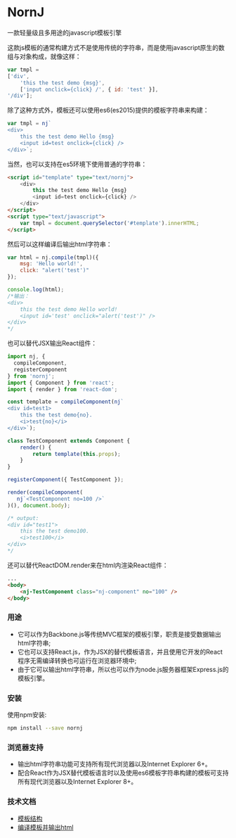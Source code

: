 # NornJ
一款轻量级且多用途的javascript模板引擎

这款js模板的通常构建方式不是使用传统的字符串，而是使用javascript原生的数组与对象构成，就像这样：
```js
var tmpl =
['div',
    'this the test demo {msg}',
    ['input onclick={click} /', { id: 'test' }],
'/div'];
```
除了这种方式外，模板还可以使用es6(es2015)提供的模板字符串来构建：
```js
var tmpl = nj`
<div>
    this the test demo Hello {msg}
    <input id=test onclick={click} />
</div>`;
```
当然，也可以支持在es5环境下使用普通的字符串：
```html
<script id="template" type="text/nornj">
    <div>
        this the test demo Hello {msg}
        <input id=test onclick={click} />
    </div>
</script>
<script type="text/javascript">
    var tmpl = document.querySelector('#template').innerHTML;
</script>
```
然后可以这样编译后输出html字符串：
```js
var html = nj.compile(tmpl)({
    msg: 'Hello world!',
    click: "alert('test')"
});

console.log(html);
/*输出：
<div>
    this the test demo Hello world!
    <input id='test' onclick="alert('test')" />
</div>
*/
```

也可以替代JSX输出React组件：
```js
import nj, {
  compileComponent,
  registerComponent
} from 'nornj';
import { Component } from 'react';
import { render } from 'react-dom';

const template = compileComponent(nj`
<div id=test1>
    this the test demo{no}.
    <i>test{no}</i>
</div>`);

class TestComponent extends Component {
    render() {
        return template(this.props);
    }
}

registerComponent({ TestComponent });

render(compileComponent(
   nj`<TestComponent no=100 />`
)(), document.body);

/* output:
<div id="test1">
    this the test demo100.
    <i>test100</i>
</div>
*/
```

还可以替代ReactDOM.render来在html内渲染React组件：
```html
...
<body>
    <nj-TestComponent class="nj-component" no="100" />
</body>
```

### 用途

* 它可以作为Backbone.js等传统MVC框架的模板引擎，职责是接受数据输出html字符串;
* 它也可以支持React.js，作为JSX的替代模板语言，并且使用它开发的React程序无需编译转换也可运行在浏览器环境中;
* 由于它可以输出html字符串，所以也可以作为node.js服务器框架Express.js的模板引擎。

### 安装

使用npm安装:

```sh
npm install --save nornj
```

### 浏览器支持

* 输出html字符串功能可支持所有现代浏览器以及Internet Explorer 6+。
* 配合React作为JSX替代模板语言时以及使用es6模板字符串构建的模板可支持所有现代浏览器以及Internet Explorer 8+。

### 技术文档

* [模板结构](https://github.com/joe-sky/nornj/blob/master/docs/模板结构(在js中).md)
* [编译模板并输出html](https://github.com/joe-sky/nornj/blob/master/docs/编译模板并输出html.md)
